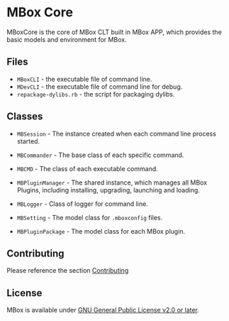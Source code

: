 # MBox Core

MBoxCore is the core of MBox CLT built in MBox APP, which provides the basic models and environment for MBox.

## Files

- `MBoxCLI` - the executable file of command line.
- `MDevCLI` - the executable file of command line for debug.
- `repackage-dylibs.rb` - the script for packaging dylibs.

## Classes

- `MBSession` - The instance created when each command line process started.
- `MBCommander` - The base class of each specific command.
- `MBCMD` - The class of each executable command.
- `MBPluginManager` - The shared instance, which manages all MBox Plugins, including installing, upgrading, launching and loading.
- `MBLogger` - Class of logger for command line.

- `MBSetting` - The model class for `.mboxconfig` files.
- `MBPluginPackage` - The model class for each MBox plugin.


## Contributing
Please reference the section [Contributing](https://github.com/MBoxPlus/mbox#contributing)

## License
MBox is available under [GNU General Public License v2.0 or later](./LICENSE).